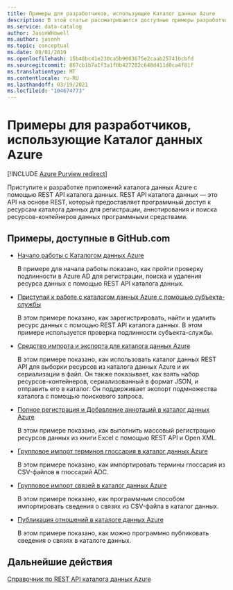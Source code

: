 ```yaml
---
title: Примеры для разработчиков, использующие Каталог данных Azure
description: В этой статье рассматриваются доступные примеры разработчиков, использующие REST API каталога данных.
ms.service: data-catalog
author: JasonWHowell
ms.author: jasonh
ms.topic: conceptual
ms.date: 08/01/2019
ms.openlocfilehash: 15b48bc41e230ca5b9003675e2caab25741bcbfd
ms.sourcegitcommit: 867cb1b7a1f3a1f0b427282c648d411d0ca4f81f
ms.translationtype: MT
ms.contentlocale: ru-RU
ms.lasthandoff: 03/19/2021
ms.locfileid: "104674773"
---
```

# <a name="azure-data-catalog-developer-samples"></a>Примеры для разработчиков, использующие Каталог данных Azure

[!INCLUDE [Azure Purview redirect](../../includes/data-catalog-use-purview.md)]

Приступите к разработке приложений каталога данных Azure с помощью REST API каталога данных. REST API каталога данных — это API на основе REST, который предоставляет программный доступ к ресурсам каталога данных для регистрации, аннотирования и поиска ресурсов-контейнеров данных программными средствами.

## <a name="samples-available-on-githubcom"></a>Примеры, доступные в GitHub.com

* [Начало работы с Каталогом данных Azure](https://github.com/Azure-Samples/data-catalog-dotnet-get-started/)
  
   В примере для начала работы показано, как пройти проверку подлинности в Azure AD для регистрации, поиска и удаления ресурса данных с помощью REST API каталога данных.
   
* [Приступая к работе с каталогом данных Azure с помощью субъекта-службы](https://github.com/Azure-Samples/data-catalog-dotnet-service-principal-get-started/)

   В этом примере показано, как зарегистрировать, найти и удалить ресурс данных с помощью REST API каталога данных. В этом примере используется проверка подлинности субъекта-службы.

* [Средство импорта и экспорта для каталога данных Azure](https://github.com/Azure-Samples/data-catalog-dotnet-import-export/)

   В этом примере показано, как использовать каталог данных REST API для выборки ресурсов из каталога данных Azure и их сериализации в файл. Он также показывает, как взять набор ресурсов-контейнеров, сериализованный в формат JSON, и отправить его в каталог. Он поддерживает экспорт подмножества каталога с помощью поискового запроса.

* [Полное регистрация и Добавление аннотаций в каталог данных Azure](https://github.com/Azure-Samples/data-catalog-dotnet-excel-register-data-assets/)
  
   В этом примере показано, как выполнить массовый регистрацию ресурсов данных из книги Excel с помощью REST API и Open XML.
  
* [Групповое импорт терминов глоссария в каталог данных Azure](https://github.com/Azure-Samples/data-catalog-bulk-import-glossary/)

   В этом примере показано, как импортировать термины глоссария из CSV-файлов в глоссарий ADC.

* [Групповое импорт связей в каталог данных Azure](https://github.com/Azure-Samples/data-catalog-bulk-import-relationship/)

   В этом примере показано, как программным способом импортировать сведения о связях из CSV-файла в каталог данных.

* [Публикация отношений в каталоге данных Azure](https://github.com/Azure-Samples/data-catalog-dotnet-publish-relationships/)

   В этом примере показано, как можно программно публиковать сведения о связях в каталоге данных.
   
## <a name="next-steps"></a>Дальнейшие действия
[Справочник по REST API каталога данных Azure](/rest/api/datacatalog/)
